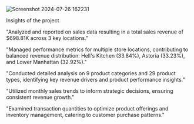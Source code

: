 ![Screenshot 2024-07-26 162231](https://github.com/user-attachments/assets/9675b0a1-f01e-4269-bb9f-683efb1b2f94)



Insights of the project

"Analyzed and reported on sales data resulting in a total sales revenue of $698.81K across 3 key locations."

"Managed performance metrics for multiple store locations, contributing to balanced revenue distribution: Hell's Kitchen (33.84%), Astoria (33.23%), and Lower Manhattan (32.92%)."

"Conducted detailed analysis on 9 product categories and 29 product types, identifying key revenue drivers and product performance insights."

"Utilized monthly sales trends to inform strategic decisions, ensuring consistent revenue growth."

"Examined transaction quantities to optimize product offerings and inventory management, catering to customer purchase patterns."
